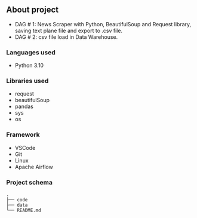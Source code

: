 ## **About project**

- DAG # 1: News Scraper with Python, BeautifulSoup and Request library, saving text plane file and export to .csv file.
- DAG # 2: csv file load in Data Warehouse.

### **Languages used**

- Python 3.10

### **Libraries used** 

- request
- beautifulSoup
- pandas
- sys
- os

### **Framework** 

- VSCode
- Git
- Linux
- Apache Airflow


### **Project schema**

```
.
├── code
├── data
└── README.md
```